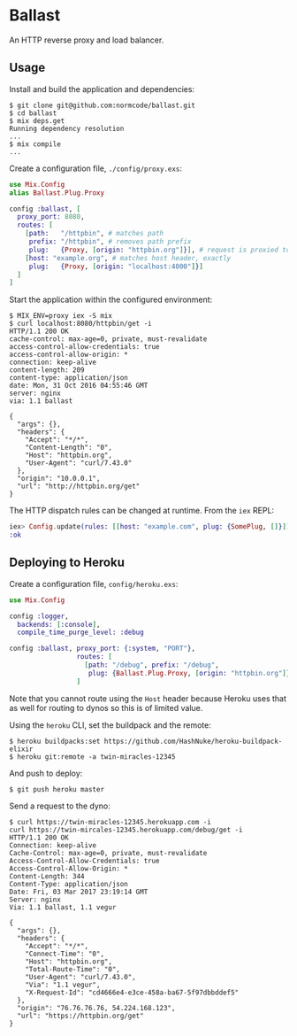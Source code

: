# Ballast

An HTTP reverse proxy and load balancer.

## Usage ##

Install and build the application and dependencies:

    $ git clone git@github.com:normcode/ballast.git
    $ cd ballast
    $ mix deps.get
    Running dependency resolution
    ...
    $ mix compile
    ...

Create a configuration file, `./config/proxy.exs`:

```elixir
use Mix.Config
alias Ballast.Plug.Proxy

config :ballast, [
  proxy_port: 8080,
  routes: [
    [path:   "/httpbin", # matches path
     prefix: "/httpbin", # removes path prefix
     plug:   {Proxy, [origin: "httpbin.org"]}], # request is proxied to origin
    [host: "example.org", # matches host header, exactly
     plug:   {Proxy, [origin: "localhost:4000"]}]
  ]
]
```

Start the application within the configured environment:

    $ MIX_ENV=proxy iex -S mix
    $ curl localhost:8080/httpbin/get -i
    HTTP/1.1 200 OK
    cache-control: max-age=0, private, must-revalidate
    access-control-allow-credentials: true
    access-control-allow-origin: *
    connection: keep-alive
    content-length: 209
    content-type: application/json
    date: Mon, 31 Oct 2016 04:55:46 GMT
    server: nginx
    via: 1.1 ballast

    {
      "args": {},
      "headers": {
        "Accept": "*/*",
        "Content-Length": "0",
        "Host": "httpbin.org",
        "User-Agent": "curl/7.43.0"
      },
      "origin": "10.0.0.1",
      "url": "http://httpbin.org/get"
    }

The HTTP dispatch rules can be changed at runtime. From the `iex` REPL:

```elixir
iex> Config.update(rules: [[host: "example.com", plug: {SomePlug, []}]])
:ok
```

## Deploying to Heroku ##

Create a configuration file, `config/heroku.exs`:

```elixir
use Mix.Config

config :logger,
  backends: [:console],
  compile_time_purge_level: :debug

config :ballast, proxy_port: {:system, "PORT"},
                 routes: [
                   [path: "/debug", prefix: "/debug",
                    plug: {Ballast.Plug.Proxy, [origin: "httpbin.org"]}],
                 ]
```

Note that you cannot route using the `Host` header because Heroku uses that as
well for routing to dynos so this is of limited value.

Using the `heroku` CLI, set the buildpack and the remote:

    $ heroku buildpacks:set https://github.com/HashNuke/heroku-buildpack-elixir
    $ heroku git:remote -a twin-miracles-12345

And push to deploy:

    $ git push heroku master

Send a request to the dyno:

    $ curl https://twin-miracles-12345.herokuapp.com -i
    curl https://twin-mircales-12345.herokuapp.com/debug/get -i
    HTTP/1.1 200 OK
    Connection: keep-alive
    Cache-Control: max-age=0, private, must-revalidate
    Access-Control-Allow-Credentials: true
    Access-Control-Allow-Origin: *
    Content-Length: 344
    Content-Type: application/json
    Date: Fri, 03 Mar 2017 23:19:14 GMT
    Server: nginx
    Via: 1.1 ballast, 1.1 vegur

    {
      "args": {},
      "headers": {
        "Accept": "*/*",
        "Connect-Time": "0",
        "Host": "httpbin.org",
        "Total-Route-Time": "0",
        "User-Agent": "curl/7.43.0",
        "Via": "1.1 vegur",
        "X-Request-Id": "cd4666e4-e3ce-458a-ba67-5f97dbbddef5"
      },
      "origin": "76.76.76.76, 54.224.168.123",
      "url": "https://httpbin.org/get"
    }
